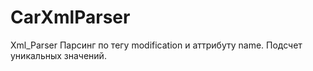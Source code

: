 # CarXmlParser
Xml_Parser
Парсинг по тегу modification и аттрибуту name. Подсчет уникальных значений.
